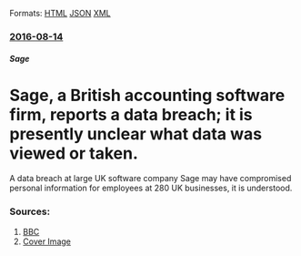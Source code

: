 
Formats: [HTML](/news/2016/08/14/sage-a-british-accounting-software-firm-reports-a-data-breach-it-is-presently-unclear-what-data-was-viewed-or-taken.html)  [JSON](/news/2016/08/14/sage-a-british-accounting-software-firm-reports-a-data-breach-it-is-presently-unclear-what-data-was-viewed-or-taken.json)  [XML](/news/2016/08/14/sage-a-british-accounting-software-firm-reports-a-data-breach-it-is-presently-unclear-what-data-was-viewed-or-taken.xml)  

### [2016-08-14](/news/2016/08/14/index.md)

##### Sage
# Sage, a British accounting software firm, reports a data breach; it is presently unclear what data was viewed or taken. 

A data breach at large UK software company Sage may have compromised personal information for employees at 280 UK businesses, it is understood.


### Sources:

1. [BBC](http://www.bbc.com/news/business-37076704)
1. [Cover Image](http://ichef.bbci.co.uk/news/1024/cpsprodpb/DEE2/production/_90785075_021857182-1.jpg)
